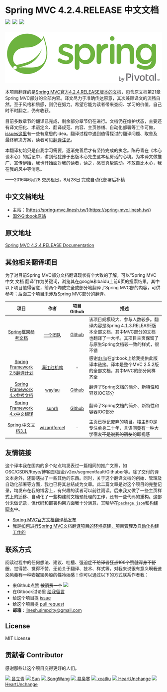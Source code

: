 # Spring MVC 4.2.4.RELEASE 中文文档 [![][Badges: Travis CI]][Links: Travis CI] [![][Badges: Github Issues Open]][Links: Github Issues Open] [![][Badges: Github Issues Closed]][Links: Github Issues Closed]

![Spring Logo](./spring-logo.png)

本项目翻译的是[Spring MVC官方4.2.4.RELEASE版本的文档][Origin documentation]，包含原文档第21章Spring MVC部分的全部内容。译文尽力于准确传达原意，其次兼顾译文的流畅自然。至于风格和质感，则仍在努力。希望它能为读者带来查阅、学习的价值，自己时不时翻之，仍有收获。

目前多数章节的翻译已完成，剩余部分章节仍在进行。文档仍在维护状态，主要还有译文细化、术语定义、翻译规范、内容、主页修缮、自动化部署等工作可做，[issues这里][Issues link]有一些有意思的idea。翻译过程中遇到值得探讨的翻译问题、取舍及最终解决方案，读者可见[翻译注记](NOTES.md)。

本翻译初始只是自我学习需要，逐渐完善后才有坚持完成的执念。陈丹青在《木心谈木心》的后记中，讲到他犹豫于出版木心先生这本私房话的心境。为本译文做推广、宣传伊始，我也开始面对我的读者，读之，感觉真挚感动。不敢自比木心，我在我的风中等消息。

——2016年6月28 交房租日，8月28日 完成自动化部署后补稿

## 中文文档地址

* 主站：[https://spring-mvc.linesh.tw/](https://spring-mvc.linesh.tw/)
* [国外Gitbook原站](https://linesh.gitbooks.io/spring-mvc-documentation-linesh-translation/content/)

## 原文地址

[Spring MVC 4.2.4.RELEASE Documentation][Origin documentation]

## 其他相关翻译项目

为了对目前Spring MVC部分文档翻译现状有个大致的了解，可以“Spring MVC 中文 文档 翻译”作为关键词，浏览其在google和baidu上前6页的搜索结果。其中以下项目值得留意，前两个均或完全或部分地翻译了Spring MVC部的内容，可供参考；后面三个项目未涉及Spring MVC部分的翻译。

| 项目 | 作者 | 项目Github | 描述 |
| :---: | :---: | :---: | --- |
| [Spring框架参考文档](http://spring.cndocs.ml) | [一个团队](http://blog.csdn.net/isea533/article/details/50450289) | [Github](http://git.oschina.net/free/spring-framework-reference) | 该项目规模较大、参与人数较多。翻译内容是Spring 4.1.3.RELEASE版本全部文档，其中MVC部分的文档也翻译了一大半。其项目主页保留了与原生Spring文档较一致的样式，很不错 |
| [Spring Framework 2.5翻译计划](http://shouce.jb51.net/spring/) | [满江红机构](http://javasalatu.iteye.com/blog/1212618) | - | 感谢[dsliu]()在gitbook上给我提供此版译本链接。译本是整个MVC 2.5.2版的全部文档，其中MVC的部分同样齐全 |
| [Spring Framework 4.x参考文档](https://waylau.gitbooks.io/spring-framework-4-reference/content/) | [waylau](https://github.com/waylau) | [Github](https://github.com/waylau/spring-framework-4-reference) | 翻译了Spring文档的简介、新特性和容器IOC部分 |
| [Spring Framework 4.x中文翻译](https://sunrh.gitbooks.io/spring4-reference-chinese/content/) | [sunrh](https://github.com/sunrh) | [Github](https://github.com/sunrh/spring-reference-chinese) | 翻译了Spring文档的简介、新特性和容器IOC部分 |
| [Spring 中文文档3.1](https://wizardforcel.gitbooks.io/spring-doc-3x/content/) | [wizardforcel](https://github.com/wizardforcel) | - | 主页已标记废弃的项目。楼主BIO是专注单身二十年，言语间竟有一种大学宿友~~不是说我的宿友~~的即视感 |

## 友情链接

这个译本我在国内的多个站点均发表过一篇相同的推广文章，如OSC/CSDN/Iteye/博客园/掘金/v2ex/segmentfault/Githuber等。除了交付的译文本身外，还聊~~瞎扯~~了一些其他的东西。同时，关于这个翻译文档的创始、管理及自动化部署等方面，我也已将其总结成为文章。此二篇文章是对这个项目的完整记录，均发布在我的博客上，有兴趣的读者可以前往阅读。后来我又做了一些主页样式上的迁移、自动化了一些构建前文档预处理的工作，还有一些代码的重构。这部分未做记录，但代码和部署构架方面我十分满意，其精华在[`package.json`](https://github.com/linesh-simplicity/translation-spring-mvc-4-documentation/blob/master/package.json)和[构建脚本](https://github.com/linesh-simplicity/translation-spring-mvc-4-documentation/tree/master/build)中。

* [Spring MVC官方文档翻译稿发布](http://blog.linesh.tw/#/posts/2016-06-23-spring-mvc-documentation-reference)
* [我是如何进行Spring MVC文档翻译项目的环境搭建、项目管理及自动化构建工作的](http://blog.linesh.tw/#/posts/2016-06-26-auto-deploy-translation-to-production-using-jenkins-and-qiniu)

## 联系方式

阅读过程中的任何想法、建议、吐槽、强迫症~~不给译者狂点100个赞就浑身不舒服~~、觉得赞、觉得不赞，无论关于翻译、技术、样式等，对我来说很有意义~~啊我这文风竟有一种安妮宝贝般的性冷淡感~~！你可以通过以下的方式联系作者我：

* 来Github点赞 ~~被消费一个~~ [![][Badges: Github Stars]][Links: Github Stars]
* 在Gitbook讨论里 [给我留言](https://www.gitbook.com/book/linesh/spring-mvc-documentation-linesh-translation/discussions)
* 给这个项目提 [issue][Badges: Github Issues Open]
* 给这个项目提 [pull request](https://github.com/linesh-simplicity/translation-spring-mvc-4-documentation/pulls)
* **邮箱**：linesh.simpcity@gmail.com

## License

MIT License

## 贡献者 Contributor

感谢那些让这个项目变得更好的人们。

![](https://avatars0.githubusercontent.com/u/4997466?v=3&s=20)[ 吕立青](https://github.com/JimmyLv)
![](https://avatars0.githubusercontent.com/u/2171071?v=3&s=20)[ Sun](https://github.com/yaming116)
![](https://avatars0.githubusercontent.com/u/7877752?v=3&s=20)[ SongWang](https://github.com/aCoder2013)
![](https://avatars3.githubusercontent.com/u/1506425?v=3&s=20)[ 易枭寒](https://github.com/Yixiaohan)
![](https://avatars1.githubusercontent.com/u/5453359?v=3&s=20)[ xcatliu](https://github.com/xcatliu)
![](https://avatars3.githubusercontent.com/u/8402502?v=3&s=20)[ HeartUnchange](https://github.com/HeartUnchange)
![](https://avatars3.githubusercontent.com/u/15180122?v=3&s=20)[ HeartUnchange](https://github.com/houbaron)



[Issues link]: https://github.com/linesh-simplicity/gitbook-translation-spring-mvc-documentation/issues
[Origin documentation]: http://docs.spring.io/spring-framework/docs/4.2.4.RELEASE/spring-framework-reference/html/mvc.html
[Badges: Travis CI]: https://img.shields.io/travis/linesh-simplicity/translation-spring-mvc-4-documentation.svg?maxAge=2592000
[Links: Travis CI]: https://travis-ci.org/linesh-simplicity/translation-spring-mvc-4-documentation
[Badges: Github Issues Open]: https://img.shields.io/github/issues/linesh-simplicity/translation-spring-mvc-4-documentation.svg?maxAge=2592000
[Links: Github Issues Open]: https://github.com/linesh-simplicity/translation-spring-mvc-4-documentation/issues#boards?notFullScreen=false&repos=50039903&showClosed=false
[Badges: Github Issues Closed]: https://img.shields.io/github/issues-closed/linesh-simplicity/translation-spring-mvc-4-documentation.svg?maxAge=2592000
[Links: Github Issues Closed]: https://github.com/linesh-simplicity/translation-spring-mvc-4-documentation/issues?q=is%3Aissue+is%3Aclosed
[Badges: Github Stars]: https://img.shields.io/github/stars/linesh-simplicity/translation-spring-mvc-4-documentation.svg?style=social&label=Star&maxAge=2592000
[Links: Github Stars]: https://github.com/linesh-simplicity/translation-spring-mvc-4-documentation
